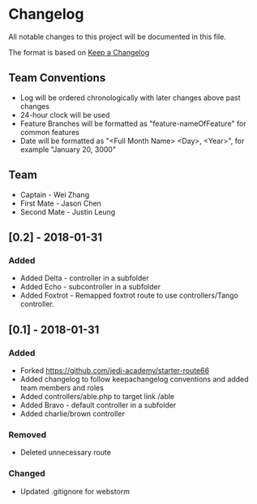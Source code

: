 # Changelog
All notable changes to this project will be documented in this file.

The format is based on [Keep a Changelog](http://keepachangelog.com/en/1.0.0/)

## Team Conventions
* Log will be ordered chronologically with later changes above past changes
* 24-hour clock will be used
* Feature Branches will be formatted as "feature-nameOfFeature" for common features
* Date will be formatted as "\<Full Month Name> \<Day>, \<Year>", for example "January 20, 3000"

## Team
- Captain - Wei Zhang
- First Mate - Jason Chen
- Second Mate - Justin Leung

## [0.2] - 2018-01-31
### Added
- Added Delta - controller in a subfolder
- Added Echo - subcontroller in a subfolder
- Added Foxtrot - Remapped foxtrot route to use controllers/Tango controller.

## [0.1] - 2018-01-31
### Added
- Forked https://github.com/jedi-academy/starter-route66
- Added changelog to follow keepachangelog conventions and added team members and roles
- Added controllers/able.php to target link /able
- Added Bravo - default controller in a subfolder
- Added charlie/brown controller

### Removed
- Deleted unnecessary route

### Changed
- Updated .gitignore for webstorm
